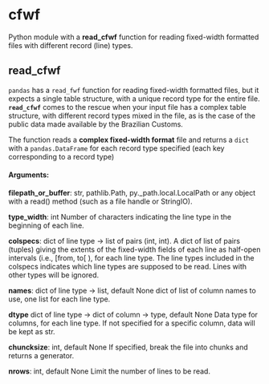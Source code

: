 # cfwf
Python module with a **read_cfwf** function for reading fixed-width formatted files with different record (line) types.

## read_cfwf
`pandas` has a `read_fwf` function for reading fixed-width formatted files, but it expects a single table structure, with a unique record type for the entire file. **`read_cfwf`** comes to the rescue when your input file has a complex table structure, with different record types mixed in the file, as is the case of the public data made available by the Brazilian Customs.

The function reads a **complex fixed-width format** file and returns a `dict` with a `pandas.DataFrame` for each record type specified (each key corresponding to a record type)

#### **Arguments**:
**filepath_or_buffer**: str, pathlib.Path, py._path.local.LocalPath or any
        object with a read() method (such as a file handle or StringIO).
        
**type_width**: int
        Number of characters indicating the line type in the beginning of each 
        line.
        
**colspecs**: dict of line type -> list of pairs (int, int).
        A dict of list of pairs (tuples) giving the extents of the fixed-width
        fields of each line as half-open intervals (i.e., [from, to[ ), for each
        line type. The line types included in the colspecs indicates which line 
        types are supposed to be read. Lines with other types will be ignored.
        
**names**: dict of line type -> list, default None
        dict of list of column names to use, one list for each line type.
        
**dtype** dict of line type -> dict of column -> type, default None
        Data type for columns, for each line type. If not specified for a
        specific column, data will be kept as str.
        
**chuncksize**: int, default None
        If specified, break the file into chunks and returns a generator.
        
**nrows**: int, default None
        Limit the number of lines to be read.
        
